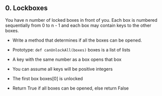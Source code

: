 ## 0. Lockboxes 
You have n number of locked boxes in front of you. Each box is numbered sequentially from 0 to n - 1 and each box may contain keys to the other boxes.

* Write a method that determines if all the boxes can be opened.

* Prototype: ``def canUnlockAll(boxes)``
boxes is a list of lists
* A key with the same number as a box opens that box
* You can assume all keys will be positive integers
* The first box boxes[0] is unlocked
* Return True if all boxes can be opened, else return False